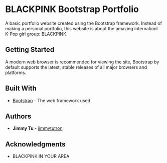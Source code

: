 # BLACKPINK Bootstrap Portfolio

A basic portfolio website created using the Bootstrap framework. Instead of making a personal portfolio, this website is about the amazing internationl K-Pop girl group: BLACKPINK. 

## Getting Started

A modern web browser is recommended for viewing the site, Bootstrap by default supports the latest, stable releases of all major browsers and platforms.


## Built With

* [Bootstrap](https://getbootstrap.com/) - The web framework used

## Authors

* **Jimmy Tu** - [jimmytutron](https://github.com/jimmytutron)

## Acknowledgments

* BLACKPINK IN YOUR AREA
